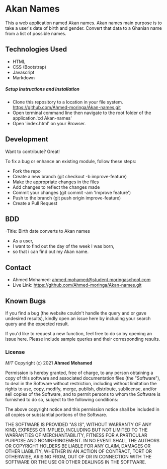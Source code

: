 # Akan Names

This a web application named Akan names. Akan names main purpose is to take a user's date of birth and gender. Convert that data to a Ghanian name from a list of possible names.



## Technologies Used

- HTML
- CSS (Bootstrap)
- Javascript 
- Markdown


##### Setup Instructions and Installation

- Clone this repository to a location in your file system. https://github.com/Ahmed-moringa/Akan-names.git
- Open terminal command line then navigate to the root folder of the application.'cd Akan-names'
- Open 'index.html' on your Browser.


## Development

Want to contribute? Great!

To fix a bug or enhance an existing module, follow these steps:
- Fork the repo
- Create a new branch (git checkout -b improve-feature)
- Make the appropriate changes in the files
- Add changes to reflect the changes made
- Commit your changes (git commit -am 'Improve feature')
- Push to the branch (git push origin improve-feature)
- Create a Pull Request

## BDD
-Title: Birth date converts to Akan names

- As a user,
- I want to find out the day of the week I was born,
- so that i can find out my Akan name.


## Contact
- Ahmed Mohamed: ahmed.mohamed@student.moringaschool.com
- Live Link: https://github.com/Ahmed-moringa/Akan-names.git

## Known Bugs

If you find a bug (the website couldn't handle the query and or gave undesired results), kindly open an issue here by including your search query and the expected result.

If you'd like to request a new function, feel free to do so by opening an issue here. Please include sample queries and their corresponding results.


### License

*MIT*
Copyright (c) 2021 **Ahmed Mohamed**

Permission is hereby granted, free of charge, to any person obtaining a copy of this software and associated documentation files (the "Software"), to deal in the Software without restriction, including without limitation the rights to use, copy, modify, merge, publish, distribute, sublicense, and/or sell copies of the Software, and to permit persons to whom the Software is furnished to do so, subject to the following conditions:

The above copyright notice and this permission notice shall be included in all copies or substantial portions of the Software.

THE SOFTWARE IS PROVIDED "AS IS", WITHOUT WARRANTY OF ANY KIND, EXPRESS OR IMPLIED, INCLUDING BUT NOT LIMITED TO THE WARRANTIES OF MERCHANTABILITY, FITNESS FOR A PARTICULAR PURPOSE AND NONINFRINGEMENT. IN NO EVENT SHALL THE AUTHORS OR COPYRIGHT HOLDERS BE LIABLE FOR ANY CLAIM, DAMAGES OR OTHER LIABILITY, WHETHER IN AN ACTION OF CONTRACT, TORT OR OTHERWISE, ARISING FROM, OUT OF OR IN CONNECTION WITH THE SOFTWARE OR THE USE OR OTHER DEALINGS IN THE SOFTWARE.